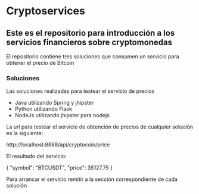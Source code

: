 # Cryptoservices


## Este es el repositorio para introducción a los servicios financieros sobre cryptomonedas


El repositorio contiene tres soluciones que consumen un servicio para obtener el precio de Bitcoin 

### Soluciones

Las soluciones realizadas para testear el servicio de precios 
- Java  utilizando Spring y jhipster 
- Python utilizando Flask
- NodeJs utilizando jhipster para nodejs


La url para testear el servicio de obtención de precios de cualquier solución es la siguiente: 

http://localhost:8888/api/cryptocoin/price

El resultado del servicio:

{
    "symbol": "BTCUSDT",
    "price": 35127.75
}

Para arrancar el servicio remitir a la sección correspondiente de cada solución

